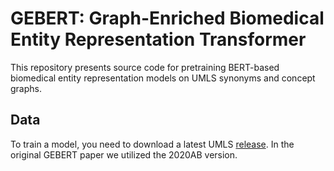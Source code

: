 # GEBERT: Graph-Enriched Biomedical Entity Representation Transformer

This repository presents source code for pretraining BERT-based biomedical entity representation models on UMLS synonyms and concept graphs. 


## Data

To train a model, you need to download a latest UMLS [release](https://www.nlm.nih.gov/research/umls/licensedcontent/umlsknowledgesources.html). In the original GEBERT paper we utilized the 2020AB version.
